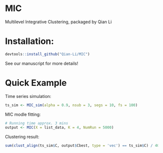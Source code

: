 # MIC
Multilevel Integrative Clustering, packaged by Qian Li

# Installation:
```r
devtools::install_github("Qian-Li/MIC")
```

See our manuscript for more details!

# Quick Example

Time series simulation:
```r
ts_sim <- MIC_sim(alpha = 0.9, nsub = 3, segs = 10, fs = 100)
```

MIC modle fitting:
```r
# Running time approx. 3 mins
output <- MIC(X = list_data, K = 4, NumRun = 5000)
```

Clustering result:
```r
sum(clust_align(ts_sim$C, output$Cbest, type = 'vec') == ts_sim$C) / 40
```
